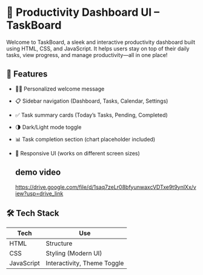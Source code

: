 # 🧠 Productivity Dashboard UI – TaskBoard

Welcome to TaskBoard, a sleek and interactive productivity dashboard built using HTML, CSS, and JavaScript. It helps users stay on top of their daily tasks, view progress, and manage productivity—all in one place!

## 📌 Features

- 🧑‍💻 Personalized welcome message
- 📋 Sidebar navigation (Dashboard, Tasks, Calendar, Settings)
- ✅ Task summary cards (Today’s Tasks, Pending, Completed)
- 🌗 Dark/Light mode toggle
- 📊 Task completion section (chart placeholder included)
- 🎯 Responsive UI (works on different screen sizes)

  ## demo video
  https://drive.google.com/file/d/1saq7zeLr08bfyunwaxcVDTxe9t9ynlXx/view?usp=drive_link


## 🛠️ Tech Stack

| Tech        | Use                |
|-------------|--------------------|
| HTML        | Structure          |
| CSS         | Styling (Modern UI)|
| JavaScript  | Interactivity, Theme Toggle |


